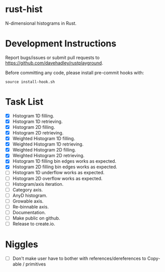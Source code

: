 # rust-hist

N-dimensional histograms in Rust.

# Development Instructions

Report bugs/issues or submit pull requests to <https://github.com/davehadley/rustplayground>.

Before committing any code, please install pre-commit hooks with:
```
source install-hook.sh
```

# Task List

- [x] Histogram 1D filling.
- [x] Histogram 1D retrieving.
- [x] Histogram 2D filling.
- [x] Histogram 2D retrieving.
- [x] Weighted Histogram 1D filling.
- [x] Weighted Histogram 1D retrieving.
- [x] Weighted Histogram 2D filling.
- [x] Weighted Histogram 2D retrieving.
- [x] Histogram 1D filling bin edges works as expected.
- [x] Histogram 2D filling bin edges works as expected.
- [ ] Histogram 1D underflow works as expected.
- [ ] Histogram 2D overflow works as expected.
- [ ] Histogram/axis iteration.
- [ ] Category axis.
- [ ] AnyD histogram.
- [ ] Growable axis.
- [ ] Re-binnable axis.
- [ ] Documentation.
- [ ] Make public on github.
- [ ] Release to create.io.

# Niggles

- [ ] Don't make user have to bother with references/dereferences to Copy-able / primitives